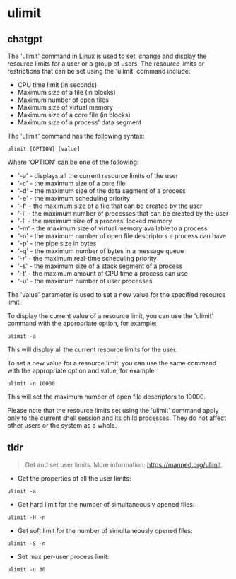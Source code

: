 # ulimit 
## chatgpt 
The 'ulimit' command in Linux is used to set, change and display the resource limits for a user or a group of users. The resource limits or restrictions that can be set using the 'ulimit' command include:

- CPU time limit (in seconds)
- Maximum size of a file (in blocks)
- Maximum number of open files
- Maximum size of virtual memory
- Maximum size of a core file (in blocks)
- Maximum size of a process' data segment

The 'ulimit' command has the following syntax:

```
ulimit [OPTION] [value]
```

Where 'OPTION' can be one of the following:

- '-a' - displays all the current resource limits of the user
- '-c' - the maximum size of a core file
- '-d' - the maximum size of the data segment of a process
- '-e' - the maximum scheduling priority
- '-f' - the maximum size of a file that can be created by the user
- '-i' - the maximum number of processes that can be created by the user
- '-l' - the maximum size of a process' locked memory
- '-m' - the maximum size of virtual memory available to a process
- '-n' - the maximum number of open file descriptors a process can have
- '-p' - the pipe size in bytes
- '-q' - the maximum number of bytes in a message queue
- '-r' - the maximum real-time scheduling priority
- '-s' - the maximum size of a stack segment of a process
- '-t' - the maximum amount of CPU time a process can use
- '-u' - the maximum number of user processes

The 'value' parameter is used to set a new value for the specified resource limit.

To display the current value of a resource limit, you can use the 'ulimit' command with the appropriate option, for example:

```
ulimit -a
```

This will display all the current resource limits for the user.

To set a new value for a resource limit, you can use the same command with the appropriate option and value, for example:

```
ulimit -n 10000
```

This will set the maximum number of open file descriptors to 10000.

Please note that the resource limits set using the 'ulimit' command apply only to the current shell session and its child processes. They do not affect other users or the system as a whole. 

## tldr 
 
> Get and set user limits.
> More information: <https://manned.org/ulimit>.

- Get the properties of all the user limits:

`ulimit -a`

- Get hard limit for the number of simultaneously opened files:

`ulimit -H -n`

- Get soft limit for the number of simultaneously opened files:

`ulimit -S -n`

- Set max per-user process limit:

`ulimit -u 30`
